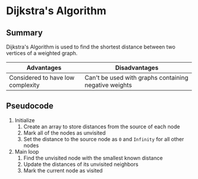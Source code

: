 # Dijkstra's Algorithm

## Summary

Dijkstra's Algorithm is used to find the shortest distance between two vertices of a weighted graph.

| Advantages | Disadvantages |
|------------|---------------|
| Considered to have low complexity | Can't be used with graphs containing negative weights |

## Pseudocode

1.  Initialize
    1.  Create an array to store distances from the source of each node
    2.  Mark all of the nodes as unvisited
    3.  Set the distance to the source node as `0` and `Infinity` for all other nodes
2.  Main loop
    1.  Find the unvisited node with the smallest known distance
    2.  Update the distances of its unvisited neighbors
    3.  Mark the current node as visited
